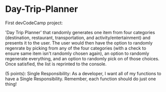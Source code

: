 # Day-Trip-Planner

First devCodeCamp project: 

'Day Trip Planner' that randomly generates one item from four categories (destination, restaurant, transportation, and activity/entertainment) and 
presents it to the user. The user would then have the option to randomly regenrate by picking from any of the four categories (with a check to ensure same item isn't randomly chosen 
again), an option to randomly regenerate everything, and an option to randomly pick on of those choices. Once satisfied, the list is reprinted to the console. 


(5 points): Single Responsibility: As a developer, I want all of my functions to have a Single Responsibility. Remember, each function should do just one thing! 


